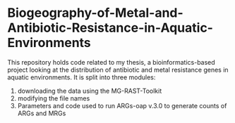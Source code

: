 # Biogeography-of-Metal-and-Antibiotic-Resistance-in-Aquatic-Environments


This repository holds code related to my thesis, a bioinformatics-based project looking at the distribution of antibiotic and metal resistance genes in aquatic environments. 
It is split into three modules:

1) downloading the data using the MG-RAST-Toolkit
2) modifying the file names
3) Parameters and code used to run ARGs-oap v.3.0 to generate counts of ARGs and MRGs 

